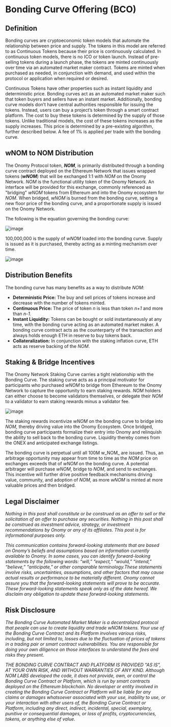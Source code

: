 # Bonding Curve Offering (BCO)

## Definition

Bonding curves are cryptoeconomic token models that automate the relationship between price and supply. The tokens in this model are referred to as Continuous Tokens because their price is continuously calculated. In continuous token models, there is no ICO or token launch. Instead of pre-selling tokens during a launch phase, the tokens are minted continuously over time via an automated market maker contract. Tokens are minted when purchased as needed, in conjunction with demand, and used within the protocol or application when required or desired.

Continuous Tokens have other properties such as instant liquidity and deterministic price. Bonding curves act as an automated market maker such that token buyers and sellers have an instant market. Additionally, bonding curve models don’t have central authorities responsible for issuing the tokens. Instead, users can buy a project’s token through a smart contract platform. The cost to buy these tokens is determined by the supply of those tokens. Unlike traditional models, the cost of these tokens increases as the supply increases. This price is determined by a pre-existing algorithm, further described below. A fee of 1% is applied per trade with the bonding curve.

## wNOM to NOM Distribution

The Onomy Protocol token, _**NOM**_, is primarily distributed through a bonding curve contract deployed on the Ethereum Network that issues wrapped tokens (_**wNOM**_) that will be exchanged 1:1 with _NOM_ on the Onomy Network. _NOM_ is the functional utility token of the Onomy Network. An interface will be provided for this exchange, commonly referenced as "bridging" _wNOM_ tokens from Ethereum and into the Onomy ecosystem for _NOM_. When bridged, _wNOM_ is burned from the bonding curve, setting a new floor price of the bonding curve, and a proportionate supply is issued on the Onomy Network.

The following is the equation governing the bonding curve:

![image](https://user-images.githubusercontent.com/76499838/145861419-06317db9-5450-495e-9a4b-289312829967.png)

100,000,000 is the supply of _wNOM_ loaded into the bonding curve. Supply is issued as it is purchased, thereby acting as a minting mechanism over time.

![image](https://user-images.githubusercontent.com/76499838/145861439-25e79b33-cfc6-4894-b973-f509cbf1e3e3.png)

## Distribution Benefits

The bonding curve has many benefits as a way to distribute _NOM_:

* **Deterministic Price:** The buy and sell prices of tokens increase and decrease with the number of tokens minted.&#x20;
* **Continuous Price:** The price of token _n_ is less than token _n+1_ and more than _n-1._
* **Instant Liquidity:** Tokens can be bought or sold instantaneously at any time, with the bonding curve acting as an automated market maker. A bonding curve contract acts as the counterparty of the transaction and always holds enough ETH in reserve to buy tokens back.&#x20;
* **Collateralization:** In conjunction with the staking inflation curve, ETH acts as reserve backing of the _NOM_.

## Staking & Bridge Incentives

The Onomy Network Staking Curve carries a tight relationship with the Bonding Curve. The staking curve acts as a principal motivator for participants who purchased _wNOM_ to bridge from Ethereum to the Onomy Network to capture the opportunity to earn staking rewards. _NOM_ holders can either choose to become validators themselves, or delegate their _NOM_ to a validator to earn staking rewards minus a validator fee.

![image](https://user-images.githubusercontent.com/76499838/145861495-9667f434-6c22-4361-a3b5-98abddcf1c9c.png)

The staking rewards incentivize _wNOM_ on the bonding curve to bridge into _NOM,_ thereby driving value into the Onomy Ecosystem. Once bridged, bonding curve participants formalize their entry into Onomy and relinquish the ability to sell back to the bonding curve. Liquidity thereby comes from the ONEX and anticipated exchange listings.

The bonding curve is perpetual until all 100M w_NOM_ are issued. Thus, an arbitrage opportunity may appear from time to time as the _NOM_ price on exchanges exceeds that of _wNOM_ on the bonding curve. A potential arbitrager will purchase _wNOM_, bridge to _NOM_, and send to exchanges. This incentive will further drive positive feedback mechanisms driving value, community, and adoption of _NOM,_ as more _wNOM_ is minted at more valuable prices and then bridged.

## Legal Disclaimer

_Nothing in this post shall constitute or be construed as an offer to sell or the solicitation of an offer to purchase any securities. Nothing in this post shall be construed as investment advice, strategy, or investment recommendations by Onomy or any of its affiliates. This post is for informational purposes only._

_This communication contains forward-looking statements that are based on Onomy’s beliefs and assumptions based on information currently available to Onomy. In some cases, you can identify forward-looking statements by the following words: “will,” “expect,” “would,” “intend,” “believe,” "anticipate," or other comparable terminology.These statements involve risks, uncertainties, assumptions, and other factors that may cause actual results or performance to be materially different. Onomy cannot assure you that the forward-looking statements will prove to be accurate. These forward-looking statements speak only as of the date hereof. We disclaim any obligation to update these forward-looking statements._

## Risk Disclosure

_The Bonding Curve Automated Market Maker is a decentralized protocol that people can use to create liquidity and trade wNOM tokens. Your use of the Bonding Curve Contract and its Platform involves various risks, including, but not limited to, losses due to the fluctuation of prices of tokens in a trading pair or smart contract vulnerabilities. You are responsible for doing your own diligence on those interfaces to understand the fees and risks they present._

_THE BONDING CURVE CONTRACT AND PLATFORM IS PROVIDED "AS IS", AT YOUR OWN RISK, AND WITHOUT WARRANTIES OF ANY KIND. Although NOM LABS developed the code, it does not provide, own, or control the Bonding Curve Contract or Platform, which is run by smart contracts deployed on the Ethereum blockchain. No developer or entity involved in creating the Bonding Curve Contract or Platform will be liable for any claims or damages whatsoever associated with your use, inability to use, or your interaction with other users of, the Bonding Curve Contract or Platform, including any direct, indirect, incidental, special, exemplary, punitive or consequential damages, or loss of profits, cryptocurrencies, tokens, or anything else of value._ 
